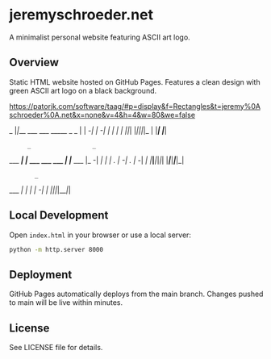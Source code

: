 # jeremyschroeder.net

A minimalist personal website featuring ASCII art logo.


## Overview

Static HTML website hosted on GitHub Pages. Features a clean design with green ASCII art logo on a black background.

https://patorjk.com/software/taag/#p=display&f=Rectangles&t=jeremy%0Aschroeder%0A.net&x=none&v=4&h=4&w=80&we=false


   _
  |_|___ ___ ___ _____ _ _
  | | -_|  _| -_|     | | |
 _| |___|_| |___|_|_|_|_  |
|___|                 |___|

         _                 _
 ___ ___| |_ ___ ___ ___ _| |___ ___
|_ -|  _|   |  _| . | -_| . | -_|  _|
|___|___|_|_|_| |___|___|___|___|_|


           _
   ___ ___| |_
 _|   | -_|  _|
|_|_|_|___|_|



## Local Development

Open `index.html` in your browser or use a local server:

```bash
python -m http.server 8000
```

## Deployment

GitHub Pages automatically deploys from the main branch. Changes pushed to main will be live within minutes.

## License

See LICENSE file for details.
